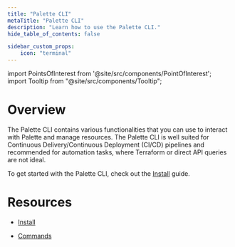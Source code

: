 ```yaml
---
title: "Palette CLI"
metaTitle: "Palette CLI"
description: "Learn how to use the Palette CLI."
hide_table_of_contents: false

sidebar_custom_props:
    icon: "terminal"
---
```





import PointsOfInterest from '@site/src/components/PointOfInterest';
import Tooltip from "@site/src/components/Tooltip";


# Overview

The Palette CLI contains various functionalities that you can use to interact with Palette and manage resources. The Palette CLI is well suited for Continuous Delivery/Continuous Deployment (CI/CD) pipelines and recommended for automation tasks, where Terraform or direct API queries are not ideal.

To get started with the Palette CLI, check out the [Install](/palette-cli/install-palette-cli) guide.



# Resources

- [Install](/palette-cli/install-palette-cli)


- [Commands](/palette-cli/commands)

<br />